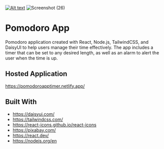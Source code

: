 [![Alt text](https://i.ibb.co/6gndRf8/pomodoro.png)](https://pomodoroapptimer.netlify.app/)
![Screenshot (26)](https://user-images.githubusercontent.com/96400968/226502091-db560677-2fd7-4cfc-9334-7ca486b12c90.png)

# Pomodoro App

Pomodoro application created with React, Node.js, TailwindCSS, and DaisyUI to help users manage their time effectively.
The app includes a timer that can be set to any desired length, as well as an alarm to alert the user when the time is up.

## Hosted Application
https://pomodoroapptimer.netlify.app/

## Built With
- https://daisyui.com/
- https://tailwindcss.com/
- https://react-icons.github.io/react-icons
- https://pixabay.com/
- https://react.dev/
- https://nodejs.org/en

